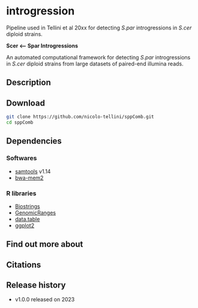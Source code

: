 # introgression

Pipeline used in Tellini et al 20xx for detecting *S.par* introgressions in *S.cer* diploid strains.

**Scer <-- Spar Introgressions**

An automated computational framework for detecting *S.par* introgressions in *S.cer* diploid strains from large datasets of paired-end illumina reads.

## Description

## Download

```sh
git clone https://github.com/nicolo-tellini/sppComb.git
cd sppComb
```

## Dependencies

### Softwares
* [samtools](https://github.com/samtools/samtools/releases) v1.14 
* [bwa-mem2](https://github.com/bwa-mem2/bwa-mem2)

### R libraries
* [Biostrings](https://www.bioconductor.org/packages/release/bioc/html/Biostrings.html)
* [GenomicRanges](https://www.bioconductor.org/packages/release/bioc/html/GenomicRanges.html)
* [data.table](https://rdocumentation.org/packages/data.table/versions/1.14.2)
* [ggplot2](https://ggplot2.tidyverse.org/)


## Find out more about 

## Citations

## Release history

* v1.0.0 released on 2023
